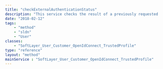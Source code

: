 ```yaml
---
title: "checkExternalAuthenticationStatus"
description: "This service checks the result of a previously requested external authentication. [SoftLayer_Container_User_Customer_External_Binding_Phone](reference/datatypes/SoftLayer_Container_User_Customer_External_Binding_Phone) container can be used for this service. Make sure to set the [SoftLayer_Container_User_Customer_External_Binding_Phone::authenticationToken](reference/datatypes/$1/#$2) that is generated by [SoftLayer_User_Customer](reference/datatypes/SoftLayer_User_Customer) service. "
date: "2018-02-12"
tags:
    - "method"
    - "sldn"
    - "User"
classes:
    - "SoftLayer_User_Customer_OpenIdConnect_TrustedProfile"
type: "reference"
layout: "method"
mainService : "SoftLayer_User_Customer_OpenIdConnect_TrustedProfile"
---
```

